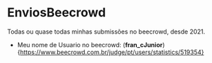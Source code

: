# EnviosBeecrowd
Todas ou quase todas minhas submissões no beecrowd, desde 2021.

- Meu nome de Usuario no beecrowd: (**fran_cJunior**){https://www.beecrowd.com.br/judge/pt/users/statistics/519354}
 
